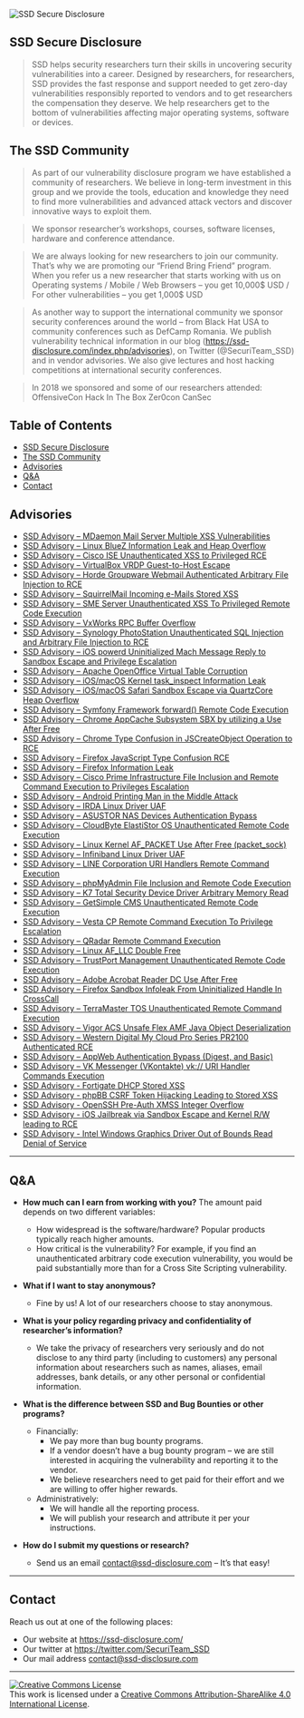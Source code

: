 ![SSD Secure Disclosure](https://ssd-disclosure.com/wp-content/uploads/2019/01/ssd-black-on-white.png)

## SSD Secure Disclosure

> SSD helps security researchers turn their skills in uncovering security vulnerabilities into a career.
Designed by researchers, for researchers, SSD provides the fast response and support needed to get zero-day vulnerabilities responsibly reported to vendors and to get researchers the compensation they deserve. We help researchers get to the bottom of vulnerabilities affecting major operating systems, software or devices.

## The SSD Community

> As part of our vulnerability disclosure program we have established a community of researchers. We believe in long-term investment in this group and we provide the tools, education and knowledge they need to find more vulnerabilities and advanced attack vectors and discover innovative ways to exploit them.

> We sponsor researcher’s workshops, courses, software licenses, hardware and conference attendance.

> We are always looking for new researchers to join our community. That’s why we are promoting our “Friend Bring Friend” program. When you refer us a new researcher that starts working with us on Operating systems / Mobile / Web Browsers – you get 10,000$ USD / For other vulnerabilities – you get 1,000$ USD

> As another way to support the international community we sponsor security conferences around the world – from Black Hat USA to community conferences such as DefCamp Romania. We publish vulnerability technical information in our blog (https://ssd-disclosure.com/index.php/advisories), on Twitter (@SecuriTeam_SSD) and in vendor advisories. We also give lectures and host hacking competitions at international security conferences.

> In 2018 we sponsored and some of our researchers attended:
    OffensiveCon
    Hack In The Box
    Zer0con
    CanSec

## Table of Contents

- [SSD Secure Disclosure](#SSD-Secure-Disclosure)
- [The SSD Community](#The-SSD-Community)
- [Advisories](#Advisories)
- [Q&A](#Q&A)
- [Contact](#Contact)

## Advisories

- [SSD Advisory – MDaemon Mail Server Multiple XSS Vulnerabilities](https://github.com/ssd-secure-disclosure/advisories/blob/master/SSD%20Advisory%20%E2%80%93%203915)
- [SSD Advisory – Linux BlueZ Information Leak and Heap Overflow](https://github.com/ssd-secure-disclosure/advisories/tree/master/SSD%20Advisory%20-%203743)
- [SSD Advisory – Cisco ISE Unauthenticated XSS to Privileged RCE](https://github.com/ssd-secure-disclosure/advisories/tree/master/SSD%20Advisory%20-%203778)
- [SSD Advisory – VirtualBox VRDP Guest-to-Host Escape](https://github.com/ssd-secure-disclosure/advisories/tree/master/SSD%20Advisory%20-%203736)
- [SSD Advisory – Horde Groupware Webmail Authenticated Arbitrary File Injection to RCE](https://github.com/ssd-secure-disclosure/advisories/tree/master/SSD%20Advisory%20-%203814)
- [SSD Advisory – SquirrelMail Incoming e-Mails Stored XSS](https://github.com/ssd-secure-disclosure/advisories/tree/master/SSD%20Advisory%20-%203928)
- [SSD Advisory – SME Server Unauthenticated XSS To Privileged Remote Code Execution](https://github.com/ssd-secure-disclosure/advisories/tree/master/SSD%20Advisory%20-%203769)
- [SSD Advisory – VxWorks RPC Buffer Overflow](https://github.com/ssd-secure-disclosure/advisories/tree/master/SSD%20Advisory%20-%203904)
- [SSD Advisory – Synology PhotoStation Unauthenticated SQL Injection and Arbitrary File Injection to RCE](https://github.com/ssd-secure-disclosure/advisories/tree/master/SSD%20Advisory%20-%203957)
- [SSD Advisory – iOS powerd Uninitialized Mach Message Reply to Sandbox Escape and Privilege Escalation](https://github.com/ssd-secure-disclosure/advisories/tree/master/SSD%20Advisory%20-%203944)
- [SSD Advisory – Apache OpenOffice Virtual Table Corruption](https://github.com/ssd-secure-disclosure/advisories/tree/master/SSD%20Advisory%20-%203758)
- [SSD Advisory – iOS/macOS Kernel task_inspect Information Leak](https://github.com/ssd-secure-disclosure/advisories/tree/master/SSD%20Advisory%20-%203802)
- [SSD Advisory – iOS/macOS Safari Sandbox Escape via QuartzCore Heap Overflow](https://github.com/ssd-secure-disclosure/advisories/tree/master/SSD%20Advisory%20-%203796)
- [SSD Advisory – Symfony Framework forward() Remote Code Execution](https://github.com/ssd-secure-disclosure/advisories/tree/master/SSD%20Advisory%20-%203781)
- [SSD Advisory – Chrome AppCache Subsystem SBX by utilizing a Use After Free](https://github.com/ssd-secure-disclosure/advisories/tree/master/SSD%20Advisory%20-%203786)
- [SSD Advisory – Chrome Type Confusion in JSCreateObject Operation to RCE](https://github.com/ssd-secure-disclosure/advisories/tree/master/SSD%20Advisory%20-%203783)
- [SSD Advisory – Firefox JavaScript Type Confusion RCE](https://github.com/ssd-secure-disclosure/advisories/tree/master/SSD%20Advisory%20-%203765)
- [SSD Advisory – Firefox Information Leak](https://github.com/ssd-secure-disclosure/advisories/tree/master/SSD%20Advisory%20-%203766)
- [SSD Advisory – Cisco Prime Infrastructure File Inclusion and Remote Command Execution to Privileges Escalation](https://github.com/ssd-secure-disclosure/advisories/tree/master/SSD%20Advisory%20-%203723)
- [SSD Advisory – Android Printing Man in the Middle Attack](https://github.com/ssd-secure-disclosure/advisories/tree/master/SSD%20Advisory%20-%203751)
- [SSD Advisory – IRDA Linux Driver UAF](https://github.com/ssd-secure-disclosure/advisories/tree/master/SSD%20Advisory%20-%203759)
- [SSD Advisory – ASUSTOR NAS Devices Authentication Bypass](https://github.com/ssd-secure-disclosure/advisories/tree/master/SSD%20Advisory%20-%203747)
- [SSD Advisory – CloudByte ElastiStor OS Unauthenticated Remote Code Execution](https://github.com/ssd-secure-disclosure/advisories/tree/master/SSD%20Advisory%20-%203737)
- [SSD Advisory – Linux Kernel AF_PACKET Use After Free (packet_sock)](https://github.com/ssd-secure-disclosure/advisories/tree/master/SSD%20Advisory%20-%203731)
- [SSD Advisory – Infiniband Linux Driver UAF](https://github.com/ssd-secure-disclosure/advisories/tree/master/SSD%20Advisory%20-%203727)
- [SSD Advisory – LINE Corporation URI Handlers Remote Command Execution](https://github.com/ssd-secure-disclosure/advisories/tree/master/SSD%20Advisory%20-%203724)
- [SSD Advisory – phpMyAdmin File Inclusion and Remote Code Execution](https://github.com/ssd-secure-disclosure/advisories/tree/master/SSD%20Advisory%20-%203700)
- [SSD Advisory – K7 Total Security Device Driver Arbitrary Memory Read](https://github.com/ssd-secure-disclosure/advisories/tree/master/SSD%20Advisory%20-%203435)
- [SSD Advisory – GetSimple CMS Unauthenticated Remote Code Execution](https://github.com/ssd-secure-disclosure/advisories/tree/master/SSD%20Advisory%20-%203899)
- [SSD Advisory – Vesta CP Remote Command Execution To Privilege Escalation](https://github.com/ssd-secure-disclosure/advisories/tree/master/SSD%20Advisory%20-%203926)
- [SSD Advisory – QRadar Remote Command Execution](https://github.com/ssd-secure-disclosure/advisories/tree/master/SSD%20Advisory%20-%203689)
- [SSD Advisory – Linux AF_LLC Double Free](https://github.com/ssd-secure-disclosure/advisories/tree/master/SSD%20Advisory%20-%203686)
- [SSD Advisory – TrustPort Management Unauthenticated Remote Code Execution](https://github.com/ssd-secure-disclosure/advisories/tree/master/SSD%20Advisory%20-%203685)
- [SSD Advisory – Adobe Acrobat Reader DC Use After Free](https://github.com/ssd-secure-disclosure/advisories/tree/master/SSD%20Advisory%20-%203980)
- [SSD Advisory – Firefox Sandbox Infoleak From Uninitialized Handle In CrossCall](https://github.com/ssd-secure-disclosure/advisories/tree/master/SSD%20Advisory%20-%203923)
- [SSD Advisory – TerraMaster TOS Unauthenticated Remote Command Execution](https://github.com/ssd-secure-disclosure/advisories/tree/master/SSD%20Advisory%20-%203602)
- [SSD Advisory – Vigor ACS Unsafe Flex AMF Java Object Deserialization](https://github.com/ssd-secure-disclosure/advisories/tree/master/SSD%20Advisory%20-%203681)
- [SSD Advisory – Western Digital My Cloud Pro Series PR2100 Authenticated RCE](https://github.com/ssd-secure-disclosure/advisories/tree/master/SSD%20Advisory%20-%203679)
- [SSD Advisory – AppWeb Authentication Bypass (Digest, and Basic)](https://github.com/ssd-secure-disclosure/advisories/tree/master/SSD%20Advisory%20-%203676)
- [SSD Advisory – VK Messenger (VKontakte) vk:// URI Handler Commands Execution](https://github.com/ssd-secure-disclosure/advisories/tree/master/SSD%20Advisory%20-%203674)
- [SSD Advisory - Fortigate DHCP Stored XSS](https://github.com/ssd-secure-disclosure/advisories/tree/master/SSD%20Advisory%20-%203987)
- [SSD Advisory - phpBB CSRF Token Hijacking Leading to Stored XSS](https://github.com/ssd-secure-disclosure/advisories/tree/master/SSD%20Advisory%20-%204007)
- [SSD Advisory - OpenSSH Pre-Auth XMSS Integer Overflow](https://github.com/ssd-secure-disclosure/advisories/tree/master/SSD%20Advisory%20-%204033)
- [SSD Advisory - iOS Jailbreak via Sandbox Escape and Kernel R/W leading to RCE](https://github.com/ssd-secure-disclosure/advisories/tree/master/SSD%20Advisory%20-%204066)
- [SSD Advisory - Intel Windows Graphics Driver Out of Bounds Read Denial of Service](https://github.com/ssd-secure-disclosure/advisories/tree/master/SSD%20Advisory%20-%204002)
---


## Q&A

- **How much can I earn from working with you?** The amount paid depends on two different variables:

    - How widespread is the software/hardware? Popular products typically reach higher amounts.
    - How critical is the vulnerability? For example, if you find an unauthenticated arbitrary code execution vulnerability, you would be paid substantially more than for a Cross Site Scripting vulnerability.

- **What if I want to stay anonymous?**
    - Fine by us! A lot of our researchers choose to stay anonymous.

- **What is your policy regarding privacy and confidentiality of researcher’s information?**
    - We take the privacy of researchers very seriously and do not disclose to any third party (including to customers) any personal information about researchers such as names, aliases, email addresses, bank details, or any other personal or confidential information.

- **What is the difference between SSD and Bug Bounties or other programs?**
    - Financially:
        - We pay more than bug bounty programs.
        - If a vendor doesn’t have a bug bounty program – we are still interested in acquiring the vulnerability and reporting it to the vendor.
        - We believe researchers need to get paid for their effort and we are willing to offer higher rewards.
    - Administratively:
        - We will handle all the reporting process.
        - We will publish your research and attribute it per your instructions.
- **How do I submit my questions or research?**
    - Send us an email contact@ssd-disclosure.com – It’s that easy!
---

## Contact

Reach us out at one of the following places:

- Our website at https://ssd-disclosure.com/
- Our twitter at https://twitter.com/SecuriTeam_SSD
- Our mail address contact@ssd-disclosure.com

---

<a rel="license" href="http://creativecommons.org/licenses/by-sa/4.0/"><img alt="Creative Commons License" style="border-width:0" src="https://i.creativecommons.org/l/by-sa/4.0/88x31.png" /></a><br />This work is licensed under a <a rel="license" href="http://creativecommons.org/licenses/by-sa/4.0/">Creative Commons Attribution-ShareAlike 4.0 International License</a>.
